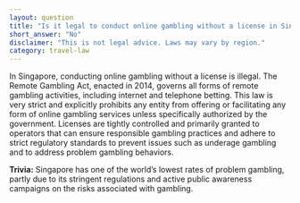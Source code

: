 ```yaml
---
layout: question
title: "Is it legal to conduct online gambling without a license in Singapore?"
short_answer: "No"
disclaimer: "This is not legal advice. Laws may vary by region."
category: travel-law
---
```

In Singapore, conducting online gambling without a license is illegal. The Remote Gambling Act, enacted in 2014, governs all forms of remote gambling activities, including internet and telephone betting. This law is very strict and explicitly prohibits any entity from offering or facilitating any form of online gambling services unless specifically authorized by the government. Licenses are tightly controlled and primarily granted to operators that can ensure responsible gambling practices and adhere to strict regulatory standards to prevent issues such as underage gambling and to address problem gambling behaviors.

**Trivia:** Singapore has one of the world’s lowest rates of problem gambling, partly due to its stringent regulations and active public awareness campaigns on the risks associated with gambling.

